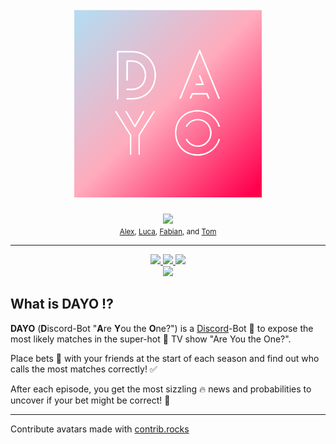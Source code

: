 <h1 align="center">
  <br />
  <img src="DAYO.png" alt="Jimmi" width="300"></a>
</h1>
<div align="center">
    <a href="https://github.com/TheMuppet/DAYO/graphs/contributors">
    <img src="https://contrib.rocks/image?repo=TheMuppet/DAYO" height=50 />
    </a>
</div>
<div align='center'>
    <small>
    <a href="https://github.com/alexsc23">Alex</a>,
    <a href="https://github.com/TheMuppet">Luca</a>,
    <a href="https://github.com/Lesoge">Fabian</a>, and
    <a href="https://github.com/xTomsko">Tom</a>
  </small>
</div>

---

<div align="center">
  <a href="https://deno.land">
    <img src="https://img.shields.io/badge/-Deno-ffffff?style=flat-square&logo=Deno&logoColor=000000" />
  </a>
  <a href="https://svelte.dev">
    <img src="https://img.shields.io/badge/-Svelte-FF3E00?style=flat-square&logo=Svelte&logoColor=ffffff" />
  </a>
  <a href="https://www.mongodb.com">
    <img src="https://img.shields.io/badge/-MongoDB-47A248?style=flat-square&logo=MongoDB&logoColor=ffffff" />
  </a>
</div>
<div align='center'>
  <a href="https://www.typescriptlang.org">
    <img src="https://img.shields.io/badge/-TypeScript-3178C6?style=flat-square&logo=TypeScript&logoColor=ffffff" />
  </a>
</div>

## What is DAYO :interrobang:
**DAYO** (**D**iscord-Bot "**A**re **Y**ou the **O**ne?") is a [Discord](https://discord.com)-Bot 🤖 to expose the most likely matches in the super-hot 🥵 TV show "Are You the One?".

Place bets 💸 with your friends at the start of each season and find out who calls the most matches correctly! ✅

After each episode, you get the most sizzling 🔥 news and probabilities to uncover if your bet might be correct! 💪

---

Contribute avatars made with [contrib.rocks](https://contrib.rocks)
